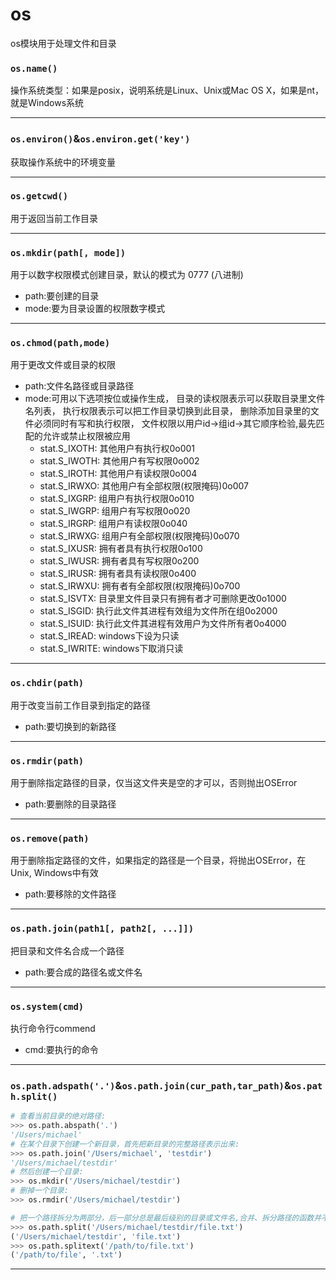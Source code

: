 # os
os模块用于处理文件和目录
### `os.name()`
操作系统类型：如果是posix，说明系统是Linux、Unix或Mac OS X，如果是nt，就是Windows系统
***
### `os.environ()`&`os.environ.get('key')`
获取操作系统中的环境变量
***
### `os.getcwd()` 
用于返回当前工作目录
***
### `os.mkdir(path[, mode])`
用于以数字权限模式创建目录，默认的模式为 0777 (八进制)
* path:要创建的目录
* mode:要为目录设置的权限数字模式
***
### `os.chmod(path,mode)`
用于更改文件或目录的权限
* path:文件名路径或目录路径
* mode:可用以下选项按位或操作生成，
目录的读权限表示可以获取目录里文件名列表，
执行权限表示可以把工作目录切换到此目录，
删除添加目录里的文件必须同时有写和执行权限，
文件权限以用户id->组id->其它顺序检验,最先匹配的允许或禁止权限被应用
  * stat.S_IXOTH: 其他用户有执行权0o001
  * stat.S_IWOTH: 其他用户有写权限0o002
  * stat.S_IROTH: 其他用户有读权限0o004
  * stat.S_IRWXO: 其他用户有全部权限(权限掩码)0o007
  * stat.S_IXGRP: 组用户有执行权限0o010
  * stat.S_IWGRP: 组用户有写权限0o020
  * stat.S_IRGRP: 组用户有读权限0o040
  * stat.S_IRWXG: 组用户有全部权限(权限掩码)0o070
  * stat.S_IXUSR: 拥有者具有执行权限0o100
  * stat.S_IWUSR: 拥有者具有写权限0o200
  * stat.S_IRUSR: 拥有者具有读权限0o400
  * stat.S_IRWXU: 拥有者有全部权限(权限掩码)0o700
  * stat.S_ISVTX: 目录里文件目录只有拥有者才可删除更改0o1000
  * stat.S_ISGID: 执行此文件其进程有效组为文件所在组0o2000
  * stat.S_ISUID: 执行此文件其进程有效用户为文件所有者0o4000
  * stat.S_IREAD: windows下设为只读
  * stat.S_IWRITE: windows下取消只读
***
### `os.chdir(path)`
用于改变当前工作目录到指定的路径
* path:要切换到的新路径
***
### `os.rmdir(path)`
用于删除指定路径的目录，仅当这文件夹是空的才可以，否则抛出OSError
* path:要删除的目录路径
***
### `os.remove(path)`
用于删除指定路径的文件，如果指定的路径是一个目录，将抛出OSError，在Unix, Windows中有效
* path:要移除的文件路径
***
### `os.path.join(path1[, path2[, ...]])`
把目录和文件名合成一个路径
* path:要合成的路径名或文件名
***
### `os.system(cmd)`
执行命令行commend
* cmd:要执行的命令
***
### `os.path.adspath('.')`&`os.path.join(cur_path,tar_path)`&`os.path.split()`
```python
# 查看当前目录的绝对路径:
>>> os.path.abspath('.')
'/Users/michael'
# 在某个目录下创建一个新目录，首先把新目录的完整路径表示出来:
>>> os.path.join('/Users/michael', 'testdir')
'/Users/michael/testdir'
# 然后创建一个目录:
>>> os.mkdir('/Users/michael/testdir')
# 删掉一个目录:
>>> os.rmdir('/Users/michael/testdir')

# 把一个路径拆分为两部分，后一部分总是最后级别的目录或文件名,合并、拆分路径的函数并不要求目录和文件要真实存在，它们只对字符串进行操作
>>> os.path.split('/Users/michael/testdir/file.txt')
('/Users/michael/testdir', 'file.txt')
>>> os.path.splitext('/path/to/file.txt')
('/path/to/file', '.txt')
```
***
